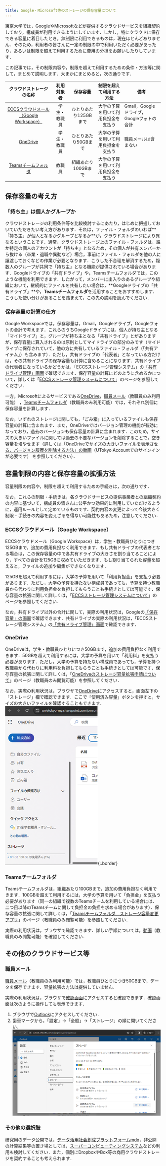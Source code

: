 ```yaml
---
title: Google・Microsoft等のストレージの保存容量について
---
```


東京大学では，GoogleやMicrosoftなどが提供するクラウドサービスを組織契約しており，構成員が利用できるようにしています．しかし，特にクラウドに保存できる容量に着目したとき，無制限に利用できるものは，現在ほとんどありません．そのため，利用者の皆さんに一定の制限の中で利用いただく必要があったり，あるいは制限を超えて利用するために費用の分担をお願いしたりしています．

この記事では，その制限内容や，制限を超えて利用するための条件・方法等に関して，まとめて説明します．大まかにまとめると，次の通りです．

| クラウドストレージの名称 | 利用対象者 | 保存容量 | 制限を超えて利用する方法 | 備考 |
| :-: | :-: | :-: | :-: | - |
| [ECCSクラウドメール（Google Workspace）](/google/) | 学生・教職員 | ひとりあたり125GBまで | 大学の予算を用いて利用負担金を支払う | Gmail，Googleドライブ，Googleフォトの合計 |
| [OneDrive](/microsoft/onedrive/) | 学生・教職員 | ひとりあたり50GBまで | 大学の予算を用いて利用負担金を支払う | 職員メールは含まない |
| [Teamsチームフォルダ](https://univtokyo.sharepoint.com/sites/utokyoportal/wiki/d/Share_Teams_files.aspx) | 教職員 | 組織あたり100GBまで | 大学の予算を用いて利用負担金を支払う |  |

## 保存容量の考え方
### 「持ち主」は個人かグループか

クラウドストレージの利用条件等を比較検討するにあたり，はじめに把握しておいていただきたい考え方があります．それは，ファイル・フォルダのいわば**「持ち主」が個人となるかグループとなるか**が，クラウドストレージにより異なるということです．通常，クラウドストレージ上のファイル・フォルダは，誰か特定の個人のアカウントが「持ち主」となるため，その個人が共有メンバーから抜ける（卒業・退職や異動など）場合，事前にファイル・フォルダを他の人に譲渡しておくなどの作業が必要となります．こうした不合理を解消するため，複数人のグループが共同で「持ち主」となる機能が提供されている場合があります．Googleドライブの「共有ドライブ」や，Teamsチームフォルダでは，このような機能を利用できます．したがって，メンバーに出入りのあるグループや組織において，継続的にファイルを共有したい場合は，**Googleドライブの「共有ドライブ」**や，**Teamsチームフォルダ**を活用することをおすすめします．こうした使い分けがあることを踏まえて，この先の説明を読んでください．

### 保存容量の計算の仕方

Google Workspaceでは，保存容量は，Gmail，Googleドライブ，Googleフォトの合計で考えます．これらのうちGoogleドライブには，個人が持ち主となる「マイドライブ」と，グループが持ち主となる「共有ドライブ」とがありますが，保存容量に算入されるのは原則としてマイドライブの部分のみです（マイドライブに保存されていて，他の方に共有しているファイル・フォルダ（「共有アイテム」）も含みます）．ただし，共有ドライブの「代表者」となっている方だけは，その共有ドライブの保存容量も計算に含めることになります．共有ドライブの代表者になっているかどうかは，「ECCSストレージ管理システム」の[「共有ドライブ管理」画面](https://storage-mgt.ecc.u-tokyo.ac.jp/shareddrive/list)で確認できます．保存容量の計算にどのように含めるかについて，詳しくは「[ECCSストレージ管理システムについて](/google/drive/storage/)」のページを参照してください．

一方，Microsoftによるサービスである[OneDrive](/microsoft/onedrive/)，[職員メール](https://univtokyo.sharepoint.com/sites/utokyoportal/wiki/d/Email_System_for_staff.aspx)（教職員のみ利用可能） ，[Teamsチームフォルダ](https://univtokyo.sharepoint.com/sites/utokyoportal/wiki/d/Share_Teams_files.aspx)（教職員のみ利用可能）では，それぞれ別個に保存容量を計算します．

なお，いずれのストレージに関しても，「ごみ箱」に入っているファイルも保存容量の計算に含まれます．また，OneDriveではバージョン管理の機能が有効になっており，過去のバージョンも保存容量の計算に含まれます．このため，サイズの大きいファイルに関しては過去の不要なバージョンを削除することで，空き容量を増やせます（詳しくは[「OneDriveでサイズの大きいファイルを表示させる，バージョン履歴を削除する方法」の動画](https://univtokyo.sharepoint.com/:v:/s/utokyoaccount/ESkNKTQEvV5Er9Ynu3VLFVIBnoYu1cgwI0_KqkwMWlRKRQ?e=uIWA8q)（UTokyo Accountでのサインインが必要です） を参照してください）．

## 容量制限の内容と保存容量の拡張方法

容量制限の内容や，制限を超えて利用するための手続きは，次の通りです．

なお，これらの制限・手続きは，各クラウドサービスの提供事業者との組織契約の内容に基づいて，構成員の皆さんに公平かつ効果的に利用していただけるように，運用ルールとして定めているものです．契約内容の変更によって今後大きく制限・手続きの内容を変えざるを得ない可能性もあるため，注意してください．

### ECCSクラウドメール（Google Workspace）

ECCSクラウドメール（Google Workspace）は，学生・教職員ひとりにつき125GBまで，追加の費用負担なく利用できます．もし共有ドライブの代表者となる場合は，この保存容量の中で各共有ドライブの大きさを割り当てることにより，すべての合計を125GBに収めていただきます．もし割り当てられた容量を超えると，ファイルの追加や編集ができなくなります．

125GBを超えて利用するには，大学の予算を用いて「利用負担金」を支払う必要があります．ただし，大学の予算を持たない構成員であっても，予算を持つ教職員から代わりに利用負担金を負担してもらうことも手続きとしては可能です．保存容量の拡張に関して詳しくは，「[ECCSストレージ管理システムについて](/google/drive/storage/)」のページを参照してください．

なお，共有ドライブ以外の合計に関して，実際の利用状況は，Googleの[「保存容量」の画面](https://drive.google.com/drive/quota)で確認できます．共有ドライブの実際の利用状況は，「ECCSストレージ管理システム」の[「共有ドライブ管理」画面](https://storage-mgt.ecc.u-tokyo.ac.jp/shareddrive/list)で確認できます．

### OneDrive

OneDriveは，学生・教職員ひとりにつき50GBまで，追加の費用負担なく利用できます．50GBを超えて利用するには，大学の予算を用いて「利用料」を支払う必要があります．ただし，大学の予算を持たない構成員であっても，予算を持つ教職員から代わりに利用料を負担してもらうことも手続きとしては可能です．保存容量の拡張に関して詳しくは，「[OneDriveのストレージ容量拡張申請について](https://univtokyo.sharepoint.com/sites/utokyoportal/wiki/d/OneDrive_Change_Storage_Limit.aspx)」のページ（教職員のみ閲覧可能）を参照してください．

なお，実際の利用状況は，ブラウザで[OneDrive](https://univtokyo-my.sharepoint.com/)にアクセスすると，画面左下の「ストレージ」欄で確認できます．ここで「使用済み容量」ボタンを押すと，サイズの大きいファイルを確認することもできます．
![](/src/pages/notice/2024/0422-microsoft-storage/image5.png){:.border}

### Teamsチームフォルダ

Teamsチームフォルダは，組織あたり100GBまで，追加の費用負担なく利用できます．100GBを超えて利用するには，大学の予算を用いて「負担金」を支払う必要があります（同一の組織で複数のTeamsチームを利用している場合には、二つ目以降のTeamsチームに関して負担金の負担を求める場合があります）．保存容量の拡張に関して詳しくは，「[Teamsチームフォルダ　ストレージ容量変更アプリ](https://univtokyo.sharepoint.com/sites/utokyoportal/wiki/d/Teams_Change_Storage_Limit.aspx)」のページ（教職員のみ閲覧可能）を参照してください．

実際の利用状況は，ブラウザで確認できます．詳しい手順については，[動画](https://univtokyo.sharepoint.com/sites/utokyoportal/wiki/SiteAssets/d/Share_Teams_files/Teams%E5%AE%B9%E9%87%8F%E7%A2%BA%E8%AA%8D.webm)（教職員のみ閲覧可能）を確認してください．

## その他のクラウドサービス等
### 職員メール

[職員メール](https://univtokyo.sharepoint.com/sites/utokyoportal/wiki/d/Email_System_for_staff.aspx)（教職員のみ利用可能）では，教職員ひとりにつき50GBまで，データを保存できます．容量拡張の方法は提供していません．

実際の利用状況は，ブラウザで[確認画面](https://outlook.office365.com/mail/options/accounts-category/storage)にアクセスすると確認できます．確認画面は次のように操作しても表示できます．

1. ブラウザで[Outlook](https://outlook.com/utac.u-tokyo.ac.jp)にアクセスしてください．
2. 歯車マークから，「設定」→「全般」→「ストレージ」の順に開いてください．
![](/src/pages/notice/2024/0422-microsoft-storage/image4.png)

### その他の選択肢

研究用のデータ公開では，[データ活用社会創成プラットフォームmdx](https://mdx.jp/)，非公開の計算結果等の置き場としては，[スーパーコンピューティングシステム](https://www.cc.u-tokyo.ac.jp/supercomputer/)などの利用も検討してください．また，個別にDropboxやBox等の商用クラウドストレージを契約することも考えられます．
